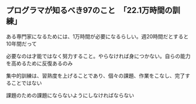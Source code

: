## プログラマが知るべき97のこと　「22.1万時間の訓練」
ある専門家になるためには、1万時間が必要になるらしい。週20時間だとすると10年間だって

必要なのは才能ではなく努力すること。やらなければ身につかない。自らの能力を高めるために反復あるのみ

集中的訓練は、習熟度を上げることであり、個々の課題、作業をこなし、完了することではない

課題のための課題にならないようにしなければならない
